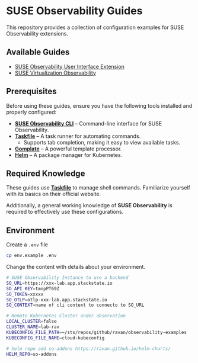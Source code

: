 # SUSE Observability Guides  

This repository provides a collection of configuration examples for SUSE Observability extensions.  

## Available Guides  

- [SUSE Observability User Interface Extension](./guides/suse/observability/view-customization/README.md) 
- [SUSE Virtualization Observability](./guides/suse/virtualization/metrics/README.md)  

## Prerequisites  

Before using these guides, ensure you have the following tools installed and properly configured:  

- **[SUSE Observability CLI](https://docs.stackstate.com/cli/cli-sts)** – Command-line interface for SUSE Observability.  
- **[Taskfile](https://taskfile.dev/installation/)** – A task runner for automating commands.  
  - Supports tab completion, making it easy to view available tasks.  
- **[Gomplate](https://docs.gomplate.ca/installing/)** – A powerful template processor.  
- **[Helm](https://helm.sh/docs/intro/install/)** – A package manager for Kubernetes.  

## Required Knowledge  

These guides use **[Taskfile](https://taskfile.dev/)** to manage shell commands.
Familiarize yourself with its basics on their official website.  

Additionally, a general working knowledge of **SUSE Observability** is required to effectively use these configurations.  

## Environment 

Create a `.env` file 

```bash
cp env.example .env
```

Change the content with details about your environment.

```bash
# SUSE Observability Instance to use a backend
SO_URL=https://xxx-lab.app.stackstate.io
SO_API_KEY=tmnpPT69Z
SO_TOKEN=xxxxx
SO_OTLP=otlp-xxx-lab.app.stackstate.io
SO_CONTEXT=name of cli context to connecto to SO_URL

# Remote Kubernetes Cluster under observation
LOCAL_CLUSTER=false
CLUSTER_NAME=lab-rav
KUBECONFIG_FILE_PATH=~/sts/repos/github/ravan/observability-examples
KUBECONFIG_FILE_NAME=cloud-kubeconfig

# helm repo add so-addons https://ravan.github.io/helm-charts/
HELM_REPO=so-addons
```

